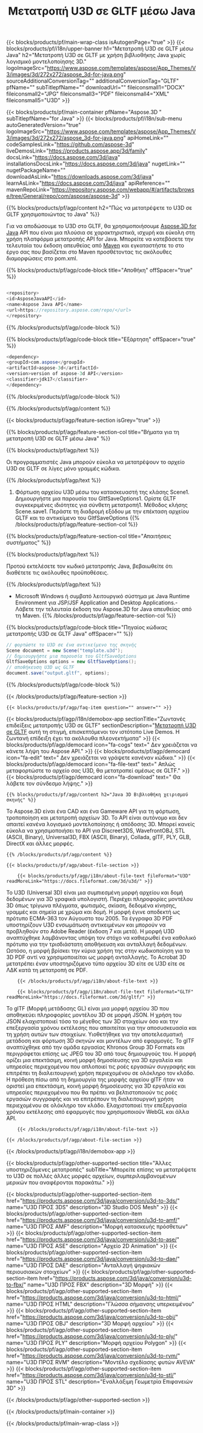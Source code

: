 ﻿---
title: Μετατροπή U3D σε GLTF μέσω Java 
weight: 310
url: /el/java/conversion/u3d-to-gltf/ 
description: Δείγμα κώδικα μετατροπής Java για μορφή U3D σε αρχείο GLTF. Χρησιμοποιήστε αυτό το παράδειγμα κώδικα για να μετατρέψετε το U3D σε GLTF σε οποιαδήποτε εφαρμογή που βασίζεται στον Ιστό ή στην επιφάνεια εργασίας Java.
---
{{< blocks/products/pf/main-wrap-class isAutogenPage="true" >}}
{{< blocks/products/pf/i18n/upper-banner h1="Μετατροπή U3D σε GLTF μέσω Java" h2="Μετατροπή U3D σε GLTF με χρήση βιβλιοθήκης Java χωρίς λογισμικό μοντελοποίησης 3D." logoImageSrc="https://www.aspose.com/templates/aspose/App_Themes/V3/images/3d/272x272/aspose_3d-for-java.png" sourceAdditionalConversionTag="" additionalConversionTag="GLTF" pfName="" subTitlepfName="" downloadUrl="" fileiconsmall1="DOCX" fileiconsmall2="JPG" fileiconsmall3="PDF" fileiconsmall4="XML" fileiconsmall5="U3D" >}}

{{< blocks/products/pf/main-container pfName="Aspose.3D " subTitlepfName="for Java" >}}
{{< blocks/products/pf/i18n/sub-menu autoGeneratedVersion="true" logoImageSrc="https://www.aspose.com/templates/aspose/App_Themes/V3/images/3d/272x272/aspose_3d-for-java.png" apiHomeLink="" codeSamplesLink="https://github.com/aspose-3d" liveDemosLink="https://products.aspose.app/3d/family" docsLink="https://docs.aspose.com/3d/java" installationsDocsLink="https://docs.aspose.com/3d/java" nugetLink="" nugetPackageName="" downloadAsLink="https://downloads.aspose.com/3d/java" learnAsLink="https://docs.aspose.com/3d/java" apiReference="" mavenRepoLink="https://repository.aspose.com/webapp/#/artifacts/browse/tree/General/repo/com/aspose/aspose-3d" >}}

{{% blocks/products/pf/agp/content h2="Πώς να μετατρέψετε το U3D σε GLTF χρησιμοποιώντας το Java" %}}

 Για να αποδώσουμε το U3D στο GLTF, θα χρησιμοποιήσουμε
 [Aspose.3D for Java](https://products.aspose.com/3d/java) 
 API που είναι μια πλούσια σε χαρακτηριστικά, ισχυρή και εύκολη στη χρήση πλατφόρμα μετατροπής API for Java. Μπορείτε να κατεβάσετε την τελευταία του έκδοση απευθείας από
 [Maven](https://repository.aspose.com/webapp/#/artifacts/browse/tree/General/repo/com/aspose/aspose-3d) 
 και εγκαταστήστε το στο έργο σας που βασίζεται στο Maven προσθέτοντας τις ακόλουθες διαμορφώσεις στο pom.xml.

{{% blocks/products/pf/agp/code-block title="Αποθήκη" offSpacer="true" %}}

```cs

<repository>
<id>AsposeJavaAPI</id>
<name>Aspose Java API</name>
<url>https://repository.aspose.com/repo/</url>
</repository>


```

{{% /blocks/products/pf/agp/code-block %}}

{{% blocks/products/pf/agp/code-block title="Εξάρτηση" offSpacer="true" %}}

```cs
<dependency>
<groupId>com.aspose</groupId>
<artifactId>aspose-3d</artifactId>
<version>version of aspose-3d API</version>
<classifier>jdk17</classifier>
</dependency>


```

{{% /blocks/products/pf/agp/code-block %}}

{{% /blocks/products/pf/agp/content %}}

{{< blocks/products/pf/agp/feature-section isGrey="true" >}}

{{% blocks/products/pf/agp/feature-section-col title="Βήματα για τη μετατροπή U3D σε GLTF μέσω Java" %}}

{{% blocks/products/pf/agp/text %}}

 Οι προγραμματιστές Java μπορούν εύκολα να μετατρέψουν το αρχείο U3D σε GLTF σε λίγες μόνο γραμμές κώδικα.

{{% /blocks/products/pf/agp/text %}}

1. Φόρτωση αρχείου U3D μέσω του κατασκευαστή της κλάσης Scene1. Δημιουργήστε μια παρουσία του GltfSaveOptions1. Ορίστε GLTF συγκεκριμένες ιδιότητες για σύνθετη μετατροπή1. Μέθοδος κλήσης Scene.save1. Περάστε τη διαδρομή εξόδου με την επέκταση αρχείου GLTF και το αντικείμενο του GltfSaveOptions
{{% /blocks/products/pf/agp/feature-section-col %}}

{{% blocks/products/pf/agp/feature-section-col title="Απαιτήσεις συστήματος" %}}

{{% blocks/products/pf/agp/text %}}

 Προτού εκτελέσετε τον κωδικό μετατροπής Java, βεβαιωθείτε ότι διαθέτετε τις ακόλουθες προϋποθέσεις.

{{% /blocks/products/pf/agp/text %}}

- Microsoft Windows ή συμβατό λειτουργικό σύστημα με Java Runtime Environment για JSP/JSF Application and Desktop Applications.- Λάβετε την τελευταία έκδοση του Aspose.3D for Java απευθείας από τη Maven.
{{% /blocks/products/pf/agp/feature-section-col %}}

{{% blocks/products/pf/agp/code-block title="Πηγαίος κώδικας μετατροπής U3D σε GLTF Java" offSpacer="" %}}

```cs
// φορτώστε το U3D σε ένα αντικείμενο της σκηνής 
Scene document = new Scene("template.u3d");
// δημιουργήστε μια παρουσία του GltfSaveOptions 
GltfSaveOptions options = new GltfSaveOptions();
// αποθήκευση U3D ως GLTF 
document.save("output.gltf", options);   


```

{{% /blocks/products/pf/agp/code-block %}}

{{< /blocks/products/pf/agp/feature-section >}}

    {{< blocks/products/pf/agp/faq-item question="" answer="" >}}
 

<!-- aboutfile Starts -->

{{< blocks/products/pf/agp/i18n/demobox-app sectionTitle="Ζωντανές επιδείξεις μετατροπής U3D σε GLTF" sectionDescription="[Μετατροπή U3D σε GLTF](https://products.aspose.app/3d/conversion/u3d-to-gltf) αυτή τη στιγμή, επισκεπτόμενοι τον ιστότοπο Live Demos. Η ζωντανή επίδειξη έχει τα ακόλουθα πλεονεκτήματα" >}}
        {{< blocks/products/pf/agp/democard icon="fa-cogs" text=" Δεν χρειάζεται να κάνετε λήψη του Aspose API." >}}
        {{< blocks/products/pf/agp/democard icon="fa-edit" text=" Δεν χρειάζεται να γράψετε κανέναν κώδικα." >}}
        {{< blocks/products/pf/agp/democard icon="fa-file-text" text=" Απλώς μεταφορτώστε το αρχείο σας U3D, θα μετατραπεί αμέσως σε GLTF." >}}
        {{< blocks/products/pf/agp/democard icon="fa-download" text=" Θα λάβετε τον σύνδεσμο λήψης." >}}

    {{% blocks/products/pf/agp/content h2="Java 3D Βιβλιοθήκη χειρισμού σκηνής" %}}

 Το Aspose.3D είναι ένα CAD και ένα Gameware API για τη φόρτωση, τροποποίηση και μετατροπή αρχείων 3D. Το API είναι αυτόνομο και δεν απαιτεί κανένα λογισμικό μοντελοποίησης ή απόδοσης 3D. Μπορεί κανείς εύκολα να χρησιμοποιήσει το API για Discreet3DS, WavefrontOBJ, STL (ASCII, Binary), Universal3D, FBX (ASCII, Binary), Collada, glTF, PLY, GLB, DirectX και άλλες μορφές. 



    {{% /blocks/products/pf/agp/content %}}

    {{< blocks/products/pf/agp/about-file-section >}}

        {{< blocks/products/pf/agp/i18n/about-file-text fileFormat="U3D" readMoreLink="https://docs.fileformat.com/3d/u3d/" >}}

Το U3D (Universal 3D) είναι μια συμπιεσμένη μορφή αρχείου και δομή δεδομένων για 3D γραφικά υπολογιστή. Περιέχει πληροφορίες μοντέλου 3D όπως τρίγωνα πλέγματα, φωτισμός, σκίαση, δεδομένα κίνησης, γραμμές και σημεία με χρώμα και δομή. Η μορφή έγινε αποδεκτή ως πρότυπο ECMA-363 τον Αύγουστο του 2005. Τα έγγραφα 3D PDF υποστηρίζουν U3D ενσωμάτωση αντικειμένων και μπορούν να προβληθούν στο Adobe Reader (έκδοση 7 και μετά). Η μορφή U3D αναπτύχθηκε λαμβάνοντας υπόψη τον στόχο να καθιερωθεί ένα καθολικό πρότυπο για την τρισδιάστατη αποθήκευση και ανταλλαγή δεδομένων. Ωστόσο, η μορφή βρίσκει την κύρια χρήση της στην κωδικοποίηση για το 3D PDF αντί να χρησιμοποιείται ως μορφή ανταλλαγής. Το Acrobat 3D μετατρέπει έναν υποστηριζόμενο τύπο αρχείου 3D είτε σε U3D είτε σε ΛΔΚ κατά τη μετατροπή σε PDF.


        {{< /blocks/products/pf/agp/i18n/about-file-text >}}

        {{< blocks/products/pf/agp/i18n/about-file-text fileFormat="GLTF" readMoreLink="https://docs.fileformat.com/3d/gltf/" >}}

Το glTF (Μορφή μετάδοσης GL) είναι μια μορφή αρχείου 3D που αποθηκεύει πληροφορίες μοντέλου 3D σε μορφή JSON. Η χρήση του JSON ελαχιστοποιεί τόσο το μέγεθος των 3D στοιχείων όσο και την επεξεργασία χρόνου εκτέλεσης που απαιτείται για την αποσυσκευασία και τη χρήση αυτών των στοιχείων. Υιοθετήθηκε για την αποτελεσματική μετάδοση και φόρτωση 3D σκηνών και μοντέλων από εφαρμογές. Το glTF αναπτύχθηκε από την ομάδα εργασίας Khronos Group 3D Formats και περιγράφεται επίσης ως JPEG του 3D από τους δημιουργούς του. Η μορφή ορίζει μια επεκτάσιμη, κοινή μορφή δημοσίευσης για 3D εργαλεία και υπηρεσίες περιεχομένου που απλοποιεί τις ροές εργασιών συγγραφής και επιτρέπει τη διαλειτουργική χρήση περιεχομένου σε ολόκληρο τον κλάδο. Η πρόθεση πίσω από τη δημιουργία της μορφής αρχείου glTF ήταν να οριστεί μια επεκτάσιμη, κοινή μορφή δημοσίευσης για 3D εργαλεία και υπηρεσίες περιεχομένου που θα πρέπει να βελτιστοποιούν τις ροές εργασιών συγγραφής και να επιτρέπουν τη διαλειτουργική χρήση περιεχομένου σε ολόκληρο τον κλάδο. Ελαχιστοποιεί την επεξεργασία χρόνου εκτέλεσης από εφαρμογές που χρησιμοποιούν WebGL και άλλα API.


        {{< /blocks/products/pf/agp/i18n/about-file-text >}}

    {{< /blocks/products/pf/agp/about-file-section >}}

{{< /blocks/products/pf/agp/i18n/demobox-app >}}

<!-- aboutfile Ends -->

{{< blocks/products/pf/agp/other-supported-section title="Άλλες υποστηριζόμενες μετατροπές" subTitle="Μπορείτε επίσης να μετατρέψετε το U3D σε πολλές άλλες μορφές αρχείων, συμπεριλαμβανομένων μερικών που αναφέρονται παρακάτω." >}}

{{< blocks/products/pf/agp/other-supported-section-item href="https://products.aspose.com/3d/java/conversion/u3d-to-3ds/" name="U3D ΠΡΟΣ 3DS" description="3D Studio DOS Mesh" >}}
{{< blocks/products/pf/agp/other-supported-section-item href="https://products.aspose.com/3d/java/conversion/u3d-to-amf/" name="U3D ΠΡΟΣ AMF" description="Μορφή κατασκευής πρόσθετων" >}}
{{< blocks/products/pf/agp/other-supported-section-item href="https://products.aspose.com/3d/java/conversion/u3d-to-ase/" name="U3D ΠΡΟΣ ASE" description="Αρχείο 2D Animation" >}}
{{< blocks/products/pf/agp/other-supported-section-item href="https://products.aspose.com/3d/java/conversion/u3d-to-dae/" name="U3D ΠΡΟΣ DAE" description="Ανταλλαγή ψηφιακών περιουσιακών στοιχείων" >}}
{{< blocks/products/pf/agp/other-supported-section-item href="https://products.aspose.com/3d/java/conversion/u3d-to-fbx/" name="U3D ΠΡΟΣ FBX" description="3D Μορφή" >}}
{{< blocks/products/pf/agp/other-supported-section-item href="https://products.aspose.com/3d/java/conversion/u3d-to-html/" name="U3D ΠΡΟΣ HTML" description="Γλώσσα σήμανσης υπερκειμένου" >}}
{{< blocks/products/pf/agp/other-supported-section-item href="https://products.aspose.com/3d/java/conversion/u3d-to-obj/" name="U3D ΠΡΟΣ OBJ" description="3D Μορφή αρχείου" >}}
{{< blocks/products/pf/agp/other-supported-section-item href="https://products.aspose.com/3d/java/conversion/u3d-to-ply/" name="U3D ΠΡΟΣ PLY" description="Μορφή αρχείου Polygon" >}}
{{< blocks/products/pf/agp/other-supported-section-item href="https://products.aspose.com/3d/java/conversion/u3d-to-rvm/" name="U3D ΠΡΟΣ RVM" description="Μοντέλο σχεδίασης φυτών AVEVA" >}}
{{< blocks/products/pf/agp/other-supported-section-item href="https://products.aspose.com/3d/java/conversion/u3d-to-stl/" name="U3D ΠΡΟΣ STL" description="Εναλλάξιμη Γεωμετρία Επιφανειών 3D" >}}

{{< /blocks/products/pf/agp/other-supported-section >}}

{{< /blocks/products/pf/main-container >}}
    
{{< /blocks/products/pf/main-wrap-class >}}